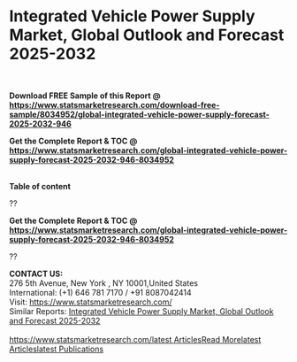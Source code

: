 <h1>Integrated Vehicle Power Supply Market, Global Outlook and Forecast 2025-2032</h1><br/><p><strong>Download FREE Sample of this Report @ <a href="https://www.statsmarketresearch.com/download-free-sample/8034952/global-integrated-vehicle-power-supply-forecast-2025-2032-946">https://www.statsmarketresearch.com/download-free-sample/8034952/global-integrated-vehicle-power-supply-forecast-2025-2032-946</a></strong></p>

<div><b>Get the Complete Report & TOC @ <a href="https://www.statsmarketresearch.com/global-integrated-vehicle-power-supply-forecast-2025-2032-946-8034952">https://www.statsmarketresearch.com/global-integrated-vehicle-power-supply-forecast-2025-2032-946-8034952</a></b></div>

<p><br />
<b>Table of content</b></p>

<p>??</p>

<div><b>Get the Complete Report & TOC @ <a href="https://www.statsmarketresearch.com/global-integrated-vehicle-power-supply-forecast-2025-2032-946-8034952">https://www.statsmarketresearch.com/global-integrated-vehicle-power-supply-forecast-2025-2032-946-8034952</a></b></div>

<p>??</p>

<p><b>CONTACT US:</b><br />
276 5th Avenue, New York , NY 10001,United States<br />
International: (+1) 646 781 7170 / +91 8087042414<br />
Visit: <a href="https://www.statsmarketresearch.com/">https://www.statsmarketresearch.com/</a><br />
Similar Reports: <a href="https://www.statsmarketresearch.com/global-integrated-vehicle-power-supply-forecast-2025-2032-946-8034952">Integrated Vehicle Power Supply Market, Global Outlook and Forecast 2025-2032</a><br />
<br />
<a href="https://gyeongbokgung.com">https://www.statsmarketresearch.com/</a><a href="https://hallyeomaritime.com">latest Articles</a><a href="https://jingwansa.com">Read More</a><a href="https://nguoiviet.jp/">latest Articles</a><a href="https://www.intelmarketresearch.com/">latest Publications</a></p>

